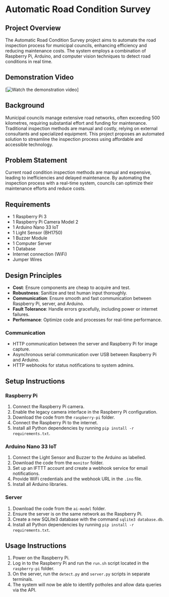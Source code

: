 # Automatic Road Condition Survey

## Project Overview

The Automatic Road Condition Survey project aims to automate the road inspection process for municipal councils, enhancing efficiency and reducing maintenance costs. The system employs a combination of Raspberry Pi, Arduino, and computer vision techniques to detect road conditions in real time.

## Demonstration Video

[![Watch the demonstration video](https://youtu.be/fx3eOhopYiI)]


## Background

Municipal councils manage extensive road networks, often exceeding 500 kilometres, requiring substantial effort and funding for maintenance. Traditional inspection methods are manual and costly, relying on external consultants and specialized equipment. This project proposes an automated solution to streamline the inspection process using affordable and accessible technology.

## Problem Statement

Current road condition inspection methods are manual and expensive, leading to inefficiencies and delayed maintenance. By automating the inspection process with a real-time system, councils can optimize their maintenance efforts and reduce costs.

## Requirements

- 1 Raspberry Pi 3
- 1 Raspberry Pi Camera Model 2
- 1 Arduino Nano 33 IoT
- 1 Light Sensor (BH1750)
- 1 Buzzer Module
- 1 Computer Server
- 1 Database
- Internet connection (WiFi)
- Jumper Wires

## Design Principles

- **Cost**: Ensure components are cheap to acquire and test.
- **Robustness**: Sanitize and test human input thoroughly.
- **Communication**: Ensure smooth and fast communication between Raspberry Pi, server, and Arduino.
- **Fault Tolerance**: Handle errors gracefully, including power or internet failures.
- **Performance**: Optimize code and processes for real-time performance.

### Communication

- HTTP communication between the server and Raspberry Pi for image capture.
- Asynchronous serial communication over USB between Raspberry Pi and Arduino.
- HTTP webhooks for status notifications to system admins.

## Setup Instructions

### Raspberry Pi

1. Connect the Raspberry Pi camera.
2. Enable the legacy camera interface in the Raspberry Pi configuration.
3. Download the code from the `raspberry-pi` folder.
4. Connect the Raspberry Pi to the internet.
5. Install all Python dependencies by running `pip install -r requirements.txt`.

### Arduino Nano 33 IoT

1. Connect the Light Sensor and Buzzer to the Arduino as labelled.
2. Download the code from the `monitor` folder.
3. Set up an IFTTT account and create a webhook service for email notifications.
4. Provide WiFi credentials and the webhook URL in the `.ino` file.
5. Install all Arduino libraries.

### Server

1. Download the code from the `ai-model` folder.
2. Ensure the server is on the same network as the Raspberry Pi.
3. Create a new SQLite3 database with the command `sqlite3 database.db`.
4. Install all Python dependencies by running `pip install -r requirements.txt`.

## Usage Instructions

1. Power on the Raspberry Pi.
2. Log in to the Raspberry Pi and run the `run.sh` script located in the `raspberry-pi` folder.
3. On the server, run the `detect.py` and `server.py` scripts in separate terminals.
4. The system will now be able to identify potholes and allow data queries via the API.
